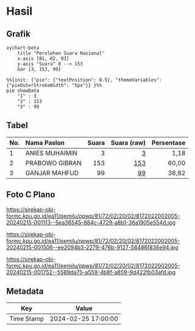 # Hasil

## Grafik

```mermaid
xychart-beta
    title "Perolehan Suara Nasional"
    x-axis [01, 02, 03]
    y-axis "Suara" 0 --> 153
    bar [3, 153, 99]
```

```mermaid
%%{init: {"pie": {"textPosition": 0.5}, "themeVariables": {"pieOuterStrokeWidth": "5px"}} }%%
pie showData
    "1" : 3
    "2" : 153
    "3" : 99
```

## Tabel

| No. | Nama Paslon    | Suara | Suara (raw) | Persentase |
|:--- |:-------------- | -----:| -----------:| ----------:|
| 1   | ANIES MUHAIMIN | 3     | [3][p-1]    | 1,18       |
| 2   | PRABOWO GIBRAN | 153   | [153][p-2]  | 60,00      |
| 3   | GANJAR MAHFUD  | 99    | [99][p-3]   | 38,82      |


[p-1]: https://github.com/gigit-pemilu/pemilu-2024/blob/main/pilpres/hitung-suara/sub/81-maluku/sub/72-kota-tual/sub/02-pulau-dullah-selatan/sub/2002-taar/sub/005-tps/sub/paslon-1.txt
[p-2]: https://github.com/gigit-pemilu/pemilu-2024/blob/main/pilpres/hitung-suara/sub/81-maluku/sub/72-kota-tual/sub/02-pulau-dullah-selatan/sub/2002-taar/sub/005-tps/sub/paslon-2.txt
[p-3]: https://github.com/gigit-pemilu/pemilu-2024/blob/main/pilpres/hitung-suara/sub/81-maluku/sub/72-kota-tual/sub/02-pulau-dullah-selatan/sub/2002-taar/sub/005-tps/sub/paslon-3.txt

## Foto C Plano

https://sirekap-obj-formc.kpu.go.id/ea11/pemilu/ppwp/81/72/02/20/02/8172022002005-20240215-001113--5ea36545-884c-4729-a8b1-36a1905e554d.jpg

https://sirekap-obj-formc.kpu.go.id/ea11/pemilu/ppwp/81/72/02/20/02/8172022002005-20240215-001506--ee2094b3-2279-476b-9127-58486f836e94.jpg

https://sirekap-obj-formc.kpu.go.id/ea11/pemilu/ppwp/81/72/02/20/02/8172022002005-20240215-001752--5589da75-a559-4b8f-a859-9d422fb03afd.jpg


## Metadata

| Key        | Value               |
| ---------- | ------------------- |
| Time Stamp | 2024-02-25 17:00:00 |



